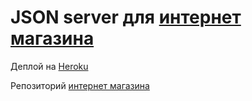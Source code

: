 # JSON server для [интернет магазина](https://by-book-store.vercel.app/)

Деплой на [Heroku](https://storedb1337.herokuapp.com)

Репозиторий [интернет магазина](https://github.com/braylore/byBook-store)
